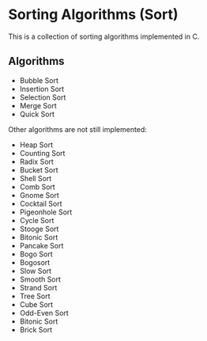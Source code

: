# Sorting Algorithms (Sort)

This is a collection of sorting algorithms implemented in C.

## Algorithms

- Bubble Sort
- Insertion Sort
- Selection Sort
- Merge Sort
- Quick Sort

Other algorithms are not still implemented:

- Heap Sort
- Counting Sort
- Radix Sort
- Bucket Sort
- Shell Sort
- Comb Sort
- Gnome Sort
- Cocktail Sort
- Pigeonhole Sort
- Cycle Sort
- Stooge Sort
- Bitonic Sort
- Pancake Sort
- Bogo Sort
- Bogosort
- Slow Sort
- Smooth Sort
- Strand Sort
- Tree Sort
- Cube Sort
- Odd-Even Sort
- Bitonic Sort
- Brick Sort

